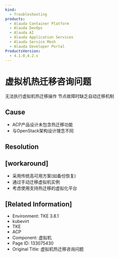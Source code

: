 ```yaml
---
kind:
  - Troubleshooting
products:
  - Alauda Container Platform
  - Alauda DevOps
  - Alauda AI
  - Alauda Application Services
  - Alauda Service Mesh
  - Alauda Developer Portal
ProductsVersion:
  - 4.1.0,4.2.x
---
```

<!-- A type of document that involves encountering a fault, diagnosing it, performing root cause analysis, and providing solutions. -->

# 虚拟机热迁移咨询问题

无法执行虚拟机热迁移操作 节点故障时缺乏自动迁移机制

## Cause
- ACP产品设计未包含热迁移功能
- 与OpenStack架构设计理念不同

## Resolution

## [workaround]
- 采用传统高可用方案(如备份恢复)
- 通过手动迁移虚拟机实例
- 考虑使用支持热迁移的虚拟化平台

## [Related Information]
- Environment: TKE 3.8.1
- kubevirt
- TKE
- ACP
- Component: 虚拟机
- Page ID: 133075430
- Original Title: 虚拟机热迁移咨询问题
